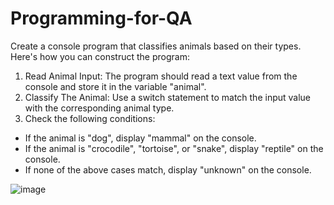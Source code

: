 # Programming-for-QA
Create a console program that classifies animals based on their types. Here's how you can construct the program:
1. Read Animal Input: The program should read a text value from the console and store it in the variable "animal".
2. Classify The Animal: Use a switch statement to match the input value with the corresponding animal type. 
3. Check the following conditions:
* If the animal is "dog", display "mammal" on the console.
* If the animal is "crocodile", "tortoise", or "snake", display "reptile" on the console.
* If none of the above cases match, display "unknown" on the console.

![image](https://github.com/VladislavHristov/Programming-for-QA/assets/136968279/e36a1b83-f00b-4935-a0cd-ba52f9b095ea)
